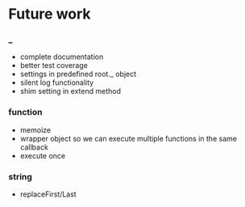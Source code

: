 # Future work

### _

- complete documentation
- better test coverage
- settings in predefined root._ object
- silent log functionality
- shim setting in extend method

### function
- memoize
- wrapper object so we can execute multiple functions in the same callback
- execute once

### string
- replaceFirst/Last





